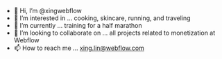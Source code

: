 - 👋 Hi, I’m @xingwebflow
- 👀 I’m interested in ... cooking, skincare, running, and traveling
- 🌱 I’m currently ... training for a half marathon
- 💞️ I’m looking to collaborate on ... all projects related to monetization at Webflow
- 📫 How to reach me ... xing.lin@webflow.com

<!---
xingwebflow/xingwebflow is a ✨ special ✨ repository because its `README.md` (this file) appears on your GitHub profile.
You can click the Preview link to take a look at your changes.
--->
